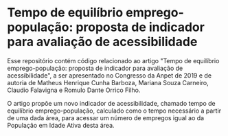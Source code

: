 # Tempo de equilíbrio emprego-população: proposta de indicador para avaliação de acessibilidade
Esse repositório contém código relacionado ao artigo "Tempo de equilíbrio emprego-população: proposta de indicador para avaliação de acessibilidade", a ser apresentado no Congresso da Anpet de 2019 e de autoria de Matheus Henrique Cunha Barboza, Mariana Souza Carneiro, Claudio Falavigna e Romulo Dante Orrico Filho.

O artigo propõe um novo indicador de acessibilidade, chamado tempo de equilíbrio emprego-população, calculado como o tempo necessário a partir de uma dada área, para acessar um número de empregos igual ao da População em Idade Ativa desta área.

